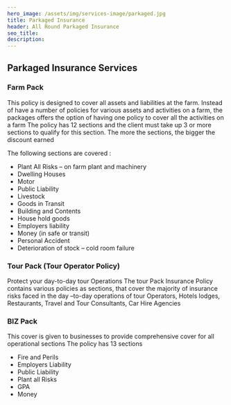 ```yaml
---
hero_image: /assets/img/services-image/parkaged.jpg
title: Parkaged Insurance
header: All Round Parkaged Insurance
seo_title:
description:
---
```


## Parkaged Insurance Services

### Farm Pack
This policy is designed to cover all assets and liabilities at the farm. Instead of have a number of policies for various assets and activities on a farm, the packages offers the option of having one policy to cover all the activities on a farm The policy has 12 sections and the client must take up 3 or more sections to qualify for this section. The more the sections, the bigger the discount earned

The following sections are covered :

<ul class="features-list">
<li><i class="fas fa-check"></i>Plant All Risks – on farm plant and machinery</li>
<li><i class="fas fa-check"></i>Dwelling Houses</li>
<li><i class="fas fa-check"></i>Motor</li>
<li><i class="fas fa-check"></i>Public Liability</li>
<li><i class="fas fa-check"></i>Livestock</li>
<li><i class="fas fa-check"></i>Goods in Transit</li>
<li><i class="fas fa-check"></i>Building and Contents</li>
<li><i class="fas fa-check"></i>House hold goods</li>
<li><i class="fas fa-check"></i>Employers liability</li>
<li><i class="fas fa-check"></i>Money (in safe or transit)</li>
<li><i class="fas fa-check"></i>
Personal Accident</li>
<li><i class="fas fa-check"></i>Deterioration of stock – cold room failure</li>
</ul>


### Tour Pack (Tour Operator Policy)
Protect your day-to-day tour Operations
The tour Pack Insurance Policy contains various policies as sections, that cover the majority of insurance risks faced in the day –to-day operations of tour Operators, Hotels lodges, Restaurants, Travel and Tour Consultants, Car Hire Agencies

### BIZ Pack
This cover is given to businesses to provide comprehensive cover for all operational sections The policy has 13 sections

<ul class="features-list">
<li><i class="fas fa-check"></i>Fire and Perils</li>
<li><i class="fas fa-check"></i>Employers Liability</li>
<li><i class="fas fa-check"></i>Public Liability</li>
<li><i class="fas fa-check"></i>Plant all Risks</li>
<li><i class="fas fa-check"></i>GPA</li>
<li><i class="fas fa-check"></i>Money</li>
</ul>















